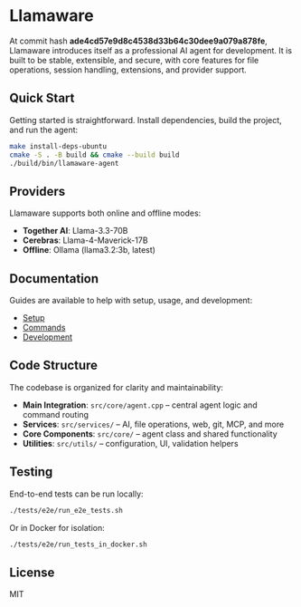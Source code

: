 # Llamaware

At commit hash **ade4cd57e9d8c4538d33b64c30dee9a079a878fe**, Llamaware introduces itself as a professional AI agent for development. It is built to be stable, extensible, and secure, with core features for file operations, session handling, extensions, and provider support.

## Quick Start

Getting started is straightforward. Install dependencies, build the project, and run the agent:

```bash
make install-deps-ubuntu
cmake -S . -B build && cmake --build build
./build/bin/llamaware-agent
```

## Providers

Llamaware supports both online and offline modes:

* **Together AI**: Llama-3.3-70B
* **Cerebras**: Llama-4-Maverick-17B
* **Offline**: Ollama (llama3.2:3b, latest)

## Documentation

Guides are available to help with setup, usage, and development:

* [Setup](docs/SETUP.md)
* [Commands](docs/COMMANDS.md)
* [Development](docs/DEVELOPMENT.md)

## Code Structure

The codebase is organized for clarity and maintainability:

* **Main Integration**: `src/core/agent.cpp` – central agent logic and command routing
* **Services**: `src/services/` – AI, file operations, web, git, MCP, and more
* **Core Components**: `src/core/` – agent class and shared functionality
* **Utilities**: `src/utils/` – configuration, UI, validation helpers

## Testing

End-to-end tests can be run locally:

```bash
./tests/e2e/run_e2e_tests.sh
```

Or in Docker for isolation:

```bash
./tests/e2e/run_tests_in_docker.sh
```

## License

MIT